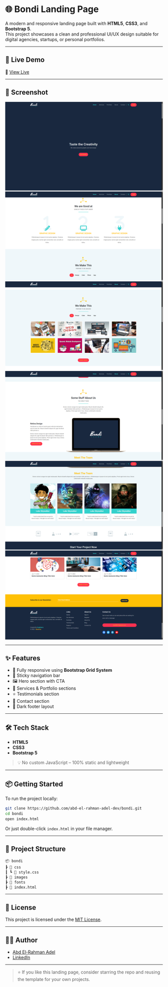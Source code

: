 
# 🌐 Bondi Landing Page

A modern and responsive landing page built with **HTML5**, **CSS3**, and **Bootstrap 5**.  
This project showcases a clean and professional UI/UX design suitable for digital agencies, startups, or personal portfolios.

---

## 🚀 Live Demo

📍 [View Live](https://abd-el-rahman-adel-dev.github.io/bondi/)

---

## 📸 Screenshot

![Bondi](./screenshot-1.png) <!-- Add your actual screenshot if available -->
![Home](./screenshot-2.png) <!-- Add your actual screenshot if available -->
![Services](./screenshot-3.png) <!-- Add your actual screenshot if available -->
![Projects](./screenshot-4.png) <!-- Add your actual screenshot if available -->
![About](./screenshot-5.png) <!-- Add your actual screenshot if available -->
![Contact](./screenshot-6.png) <!-- Add your actual screenshot if available -->

---

## ✨ Features

- 📱 Fully responsive using **Bootstrap Grid System**
- 🧭 Sticky navigation bar
- 🖼️ Hero section with CTA
- 💼 Services & Portfolio sections
- ⭐ Testimonials section
- 📩 Contact section
- 🌙 Dark footer layout

---

## 🛠 Tech Stack

- **HTML5**
- **CSS3**
- **Bootstrap 5**

> 💡 No custom JavaScript – 100% static and lightweight

---

## 📦 Getting Started

To run the project locally:

```bash
git clone https://github.com/abd-el-rahman-adel-dev/bondi.git
cd bondi
open index.html
```

Or just double-click `index.html` in your file manager.

---

## 📁 Project Structure

```
📦 bondi
┣ 📂 css
┃ ┗ 📜 style.css
┣ 📂 images
┣ 📂 fonts
┣ 📜 index.html
```

---

## 📄 License

This project is licensed under the [MIT License](./LICENSE).

---

## 🙋‍♂️ Author

- [Abd El-Rahman Adel](https://github.com/abd-el-rahman-adel-dev)
- [LinkedIn](https://www.linkedin.com/in/abdelrahman-adel-webdev)

---

> ⭐ If you like this landing page, consider starring the repo and reusing the template for your own projects.
